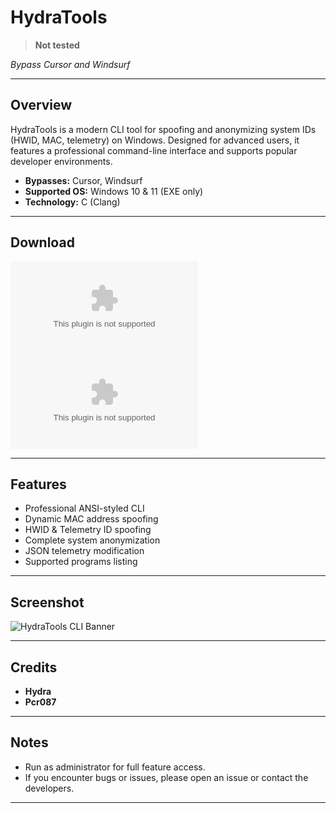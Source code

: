 # HydraTools

> **Not tested**

_Bypass Cursor and Windsurf_

---

## Overview

HydraTools is a modern CLI tool for spoofing and anonymizing system IDs (HWID, MAC, telemetry) on Windows. Designed for advanced users, it features a professional command-line interface and supports popular developer environments.

- **Bypasses:** Cursor, Windsurf
- **Supported OS:** Windows 10 & 11 (EXE only)
- **Technology:** C (Clang)

---

## Download

[![HydraTools v1.1](https://github.com/Ades12121212121/HydraTools/releases/download/hydra/HydraTools.exe)](https://github.com/Ades12121212121/HydraTools/releases/download/hydra/HydraTools.exe)
[![HydraTools v1.0](https://github.com/Ades12121212121/HydraTools/releases/download/spoofing/HydraTools.exe)](https://github.com/Ades12121212121/HydraTools/releases/download/spoofing/HydraTools.exe)

---

## Features

- Professional ANSI-styled CLI
- Dynamic MAC address spoofing
- HWID & Telemetry ID spoofing
- Complete system anonymization
- JSON telemetry modification
- Supported programs listing

---

## Screenshot

![HydraTools CLI Banner](https://github.com/user-attachments/assets/3c8c4b54-08d5-4ab3-b615-0385be60b109)

---

## Credits

- **Hydra**
- **Pcr087**

---

## Notes

- Run as administrator for full feature access.
- If you encounter bugs or issues, please open an issue or contact the developers.

---
